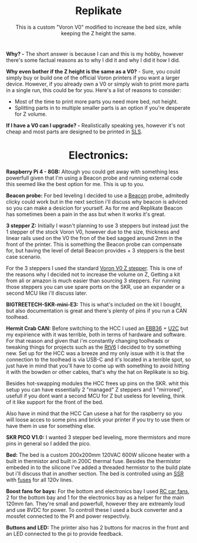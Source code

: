 <h1 align="center">Replikate</h1>
<p align="center">
This is a custom "Voron V0" modified to increase the bed size, while keeping the Z height the same.
</p>

<h1 align="center"></h1>

**Why? -** The short answer is because I can and this is my hobby, however there's some factual reasons as to why I did it and why I did it how I did.

**Why even bother if the Z height is the same as a V0?** - Sure, you could simply buy or build one of the official Voron printers if you want a larger device. However, if you already own a V0 or simply wish to print more parts in a single run, this could be for you. Here's a list of reasons to consider:

 - Most of the time to print more parts you need more bed, not height.
 - Splitting parts in to multiple smaller parts is an option if you're desperate for Z volume.

**If I have a V0 can I upgrade? -** Realistically speaking yes, however it's not cheap and most parts are designed to be printed in [SLS](https://3d.jlcpcb.com/).

<h1 align="center">Electronics:</h1>

**Raspberry Pi 4 - 8GB:** Altough you could get away with something less powerfull given that I'm using a Beacon probe and running external code this seemed like the best option for me. This is up to you.

**Beacon probe:** For bed leveling I decided to use a [Beacon](https://beacon3d.com/) probe, admitedly clicky could work but in the next section i'll discuss why beacon is adviced so you can make a desicion for yourself.
As for me and Replikate Beacon has sometimes been a pain in the ass but when it works it's great.

**3 stepper Z:** Initially I wasn't planning to use 3 steppers but instead   just the 1 stepper of the stock Voron V0, however due to the size, thickness and linear rails used on the V0 the fron of the bed sagged around 2mm in the front of the printer. This is something the Beacon probe can compensate for, but having the level of detail Beacon provides + 3 steppers is the best case scenario.  

For the 3 steppers I used the standard [Voron V0 Z stepper](https://www.aliexpress.com/item/1005002583135981.html?spm=a2g0o.productlist.main.13.617b46d7nm4Ql1&algo_pvid=a1e41f05-7cbe-4aa0-80d7-c00650259656&algo_exp_id=a1e41f05-7cbe-4aa0-80d7-c00650259656-6&pdp_npi=4@dis!MXN!1392.81!1239.67!!!81.13!!@2101e9cf16930213250356662e45d0!12000021260524378!sea!MX!0!A&curPageLogUid=cFCSvp7dkpR7). This is one of the reasons why I decided not to increase the volume on Z, Getting a kit from ali or amazon is much easier than sourcing 3 steppers.
For running those steppers you can use spare ports on the SKR, use an expander or a second MCU like i'll discuss later.

**BIGTREETECH-SKR-mini-E3:** This is what's included on the kit I bought, but also documentation is great and there's plenty of pins if you run a CAN toolhead.

**Hermit Crab CAN:** Before switching to the HCC I used an [EBB36](https://biqu.equipment/products/bigtreetech-ebb-36-42-can-bus-for-connecting-klipper-expansion-device?variant=39760665215074) + [U2C](https://github.com/bigtreetech/U2C) but my expirience with it was terrible, both in terms of hardware and software. For that reason and given that i'm constantly changing toolheads or tweaking things for projects such as the [RtV6](https://www.indiegogo.com/projects/rvo-to-v6-adapter-expand-speed-up-cut-costs#/) I decided to try something new. Set up for the HCC was a breeze and my only issue with it is that the connection to the toolhead is via USB-C and it's located in a terrible spot, so just have in mind that you'll have to come up with something to avoid hitting it with the bowden or other cables, that's why the hat on Replikate is so big.

Besides hot-swapping modules the HCC frees up pins on the SKR. whit this setup you can have essentially 2 "managed" Z steppers and 1 "mirrored", usefull if you dont want a second MCU for Z but useless for leveling, think of it like support for the front of the bed.

Also have in mind that the HCC Can usese a hat for the raspberry so you will loose acces to some pins and brick your printer if you try to use them or have them in use for something else.

**SKR PICO V1.0:** I wanted 3 stepper bed leveling, more thermistors and more pins in general so I added the pico.

**Bed:** The bed is a custom 200x200mm 120VAC 600W silicone heater with a built in thermistor and built in 200C thermal fuse. Besides the thermistor embeded in to the silicone I've added a threaded hermistor to the build plate but i'll discuss that in another section.
The bed is controlled using an [SSR](https://www.amazon.com/gp/product/B01MCWO35P/ref=ppx_yo_dt_b_search_asin_title?ie=UTF8&psc=1) with [fuses](https://www.amazon.com/gp/product/B075MC6W3P/ref=ppx_yo_dt_b_search_asin_title?ie=UTF8&psc=1) for all 120v lines.

**Boost fans for bays:** For the bottom and electronics bay I used [RC car fans](https://www.amazon.com/gp/product/B08R1D7J4X/ref=ppx_yo_dt_b_search_asin_title?ie=UTF8&th=1), 2 for the bottom bay and 1 for the electronics bay as a helper for the main 120mm fan. They're small and powerfull, however they are extreamly loud and use 8VDC for power. To controll these I used a buck converter and a mossfet connected to the PI and power respectivly.

**Buttons and LED:** The printer also has 2 buttons for macros in the front and an LED connected to the pi to provide feedback.

